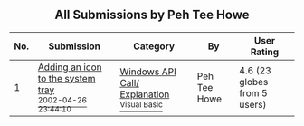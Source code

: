 ﻿<div align="center">

## All Submissions by Peh Tee Howe

</div>

No.  | Submission | Category | By   | User Rating
---- | ---------- | -------- | ---- | -----------
1 | [Adding an icon to the system tray<br /><sup>2002-04-26 23:44:10</sup>](https://github.com/Planet-Source-Code/peh-tee-howe-adding-an-icon-to-the-system-tray__1-34411) | [Windows API Call/ Explanation<br /><sup>Visual Basic</sup>](../ByCategory/windows-api-call-explanation__1-39.md) | Peh Tee Howe | 4.6 (23 globes from 5 users)
